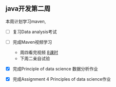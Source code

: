 ## java开发第二周

 
本周计划学习maven,

- [ ] 复习Data analysis考试

- [ ] 完成Maven视频学习
	* 周四看完视频 [8课时](https://ke.qq.com/course/303156?taid=2222976288464948)
	* 下周二亲自试验



- [x] 完成Principle of data science 数据分析作业

- [x] 完成Assignment 4 Principles of data science作业



